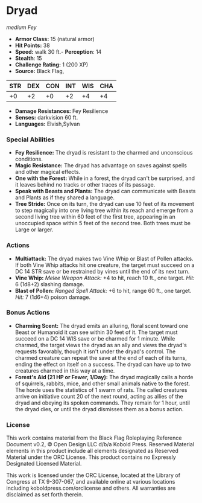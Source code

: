 # Dryad

*medium* *Fey*

- **Armor Class:** 15 (natural armor)
- **Hit Points:** 38 
- **Speed:** walk 30 ft.- **Perception**: 14
- **Stealth**: 15
- **Challenge Rating:** 1 (200 XP)
- **Source:** Black Flag,

| STR | DEX | CON | INT | WIS | CHA |
| --- | --- | --- | --- | --- | --- |
| +0 | +2 | +0 | +2 | +4 | +4 |

- **Damage Resistances:** Fey Resilience
- **Senses:** darkvision 60 ft.
- **Languages:** Elvish,Sylvan

### Special Abilities

- **Fey Resilience:** The dryad is resistant to the charmed and unconscious conditions.
- **Magic Resistance:** The dryad has advantage on saves against spells and other magical effects.
- **One with the Forest:** While in a forest, the dryad can't be surprised, and it leaves behind no tracks or other traces of its passage.
- **Speak with Beasts and Plants:** The dryad can communicate with Beasts and Plants as if they shared a language.
- **Tree Stride:** Once on its turn, the dryad can use 10 feet of its movement to step magically into one living tree within its reach and emerge from a second living tree within 60 feet of the first tree, appearing in an unoccupied space within 5 feet of the second tree. Both trees must be Large or larger.

### Actions

- **Multiattack:** The dryad makes two Vine Whip or Blast of Pollen attacks. If both Vine Whip attacks hit one creature, the target must succeed on a DC 14 STR save or be restrained by vines until the end of its next turn.
- **Vine Whip:** _Melee Weapon Attack:_ +4 to hit, reach 10 ft., one target. _Hit:_ 6 (1d8+2) slashing damage.
- **Blast of Pollen:** _Ranged Spell Attack:_ +6 to hit, range 60 ft., one target. _Hit:_ 7 (1d6+4) poison damage.

### Bonus Actions

- **Charming Scent:** The dryad emits an alluring, floral scent toward one Beast or Humanoid it can see within 30 feet of it. The target must succeed on a DC 14 WIS save or be charmed for 1 minute. While charmed, the target views the dryad as an ally and views the dryad's requests favorably, though it isn't under the dryad's control. The charmed creature can repeat the save at the end of each of its turns, ending the effect on itself on a success. The dryad can have up to two creatures charmed in this way at a time.
- **Forest's Aid (21 HP or Fewer, 1/Day):** The dryad magically calls a horde of squirrels, rabbits, mice, and other small animals native to the forest. The horde uses the statistics of 1 swarm of rats. The called creatures arrive on initiative count 20 of the next round, acting as allies of the dryad and obeying its spoken commands. They remain for 1 hour, until the dryad dies, or until the dryad dismisses them as a bonus action.


### License

This work contains material from the Black Flag Roleplaying Reference Document v0.2, © Open Design LLC d/b/a Kobold Press. Reserved Material elements in this product include all elements designated as Reserved Material under the ORC License. This product contains no Expressly Designated Licensed Material.

This work is licensed under the ORC License, located at the Library of Congress at TX 9-307-067, and available online at various locations including koboldpress.com/orclicense and others. All warranties are disclaimed as set forth therein.
